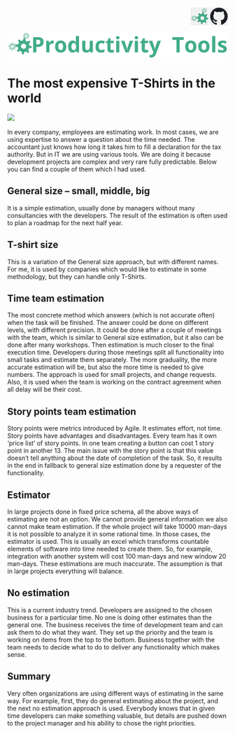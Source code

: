 <!--Category:Article--> 
 <p align="right">
    <a href="http://productivitytools.tech/hello-decorator-how-long-does-it-take-to-paint-my-flat-lets-me-think-about-15-strawberries/"><img src="Images/Header/ProductivityTools_green_40px_2.png" /><a> 
           <a href="https://github.com/pwujczyk/ProductivityTools.Articles"><img src="Images/Header/Github_border_40px.png" /></a>
</p>
<p align="center">
    <a href="http://productivitytools.tech/">
        <img src="Images/Header/LogoTitle_green_500px.png" />
    </a>
</p>


# The most expensive T-Shirts in the world

![](Images/Tshirts.jpg)

In every company, employees are estimating work. In most cases, we are using expertise to answer a question about the time needed. The accountant just knows how long it takes him to fill a declaration for the tax authority. But in IT we are using various tools. We are doing it because development projects are complex and very rare fully predictable. Below you can find a couple of them which I had used.

<!--more-->


## General size – small, middle, big

It is a simple estimation, usually done by managers without many consultancies with the developers. The result of the estimation is often used to plan a roadmap for the next half year. 

## T-shirt size

This is a variation of the General size approach, but with different names. For me, it is used by companies which would like to estimate in some methodology, but they can handle only T-Shirts. 

## Time team estimation

The most concrete method which answers (which is not accurate often) when the task will be finished. The answer could be done on different levels, with different precision. It could be done after a couple of meetings with the team, which is similar to General size estimation, but it also can be done after many workshops. Then estimation is much closer to the final execution time. Developers during those meetings split all functionality into small tasks and estimate them separately. The more graduality, the more accurate estimation will be, but also the more time is needed to give numbers. 
The approach is used for small projects, and change requests. Also, it is used when the team is working on the contract agreement when all delay will be their cost.

## Story points team estimation

Story points were metrics introduced by Agile. It estimates effort, not time. Story points have advantages and disadvantages. Every team has it own ‘price list’ of story points. In one team creating a button can cost 1 story point in another 13. The main issue with the story point is that this value doesn’t tell anything about the date of completion of the task. So, it results in the end in fallback to general size estimation done by a requester of the functionality.

## Estimator

In large projects done in fixed price schema, all the above ways of estimating are not an option. We cannot provide general information we also cannot make team estimation. If the whole project will take 10000 man-days it is not possible to analyze it in some rational time. In those cases, the estimator is used. This is usually an excel which transforms countable elements of software into time needed to create them. So, for example, integration with another system will cost 100 man-days and new window 20 man-days. These estimations are much inaccurate. The assumption is that in large projects everything will balance.

## No estimation

This is a current industry trend. Developers are assigned to the chosen business for a particular time. No one is doing other estimates than the general one. The business receives the time of development team and can ask them to do what they want. They set up the priority and the team is working on items from the top to the bottom. Business together with the team needs to decide what to do to deliver any functionality which makes sense. 

## Summary

Very often organizations are using different ways of estimating in the same way. For example, first, they do general estimating about the project, and the next no estimation approach is used. Everybody knows that in given time developers can make something valuable, but details are pushed down to the project manager and his ability to chose the right priorities. 

